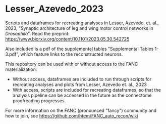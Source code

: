 # Lesser_Azevedo_2023
Scripts and dataframes for recreating analyses in Lesser, Azevedo, et. al., 2023, "Synaptic architecture of leg and wing motor control networks in _Drosophila_". Read the preprint: https://www.biorxiv.org/content/10.1101/2023.05.30.542725

Also included is a pdf of the supplemental tables "Supplemental Tables 1-3.pdf", which feature links to the reconstructed neurons.

This repository can be used with or without access to the FANC materialization: 
* Without access, dataframes are included to run through scripts for recreating analyses and plots from Lesser, Azevedo et. al., 2023 
* With access, scripts are included for recreating dataframes, so that the analysis pipeline can be accessed in the future as the connectome proofreading progresses.

For more information on the FANC (pronounced "fancy") community and how to join, see https://github.com/htem/FANC_auto_recon/wiki

